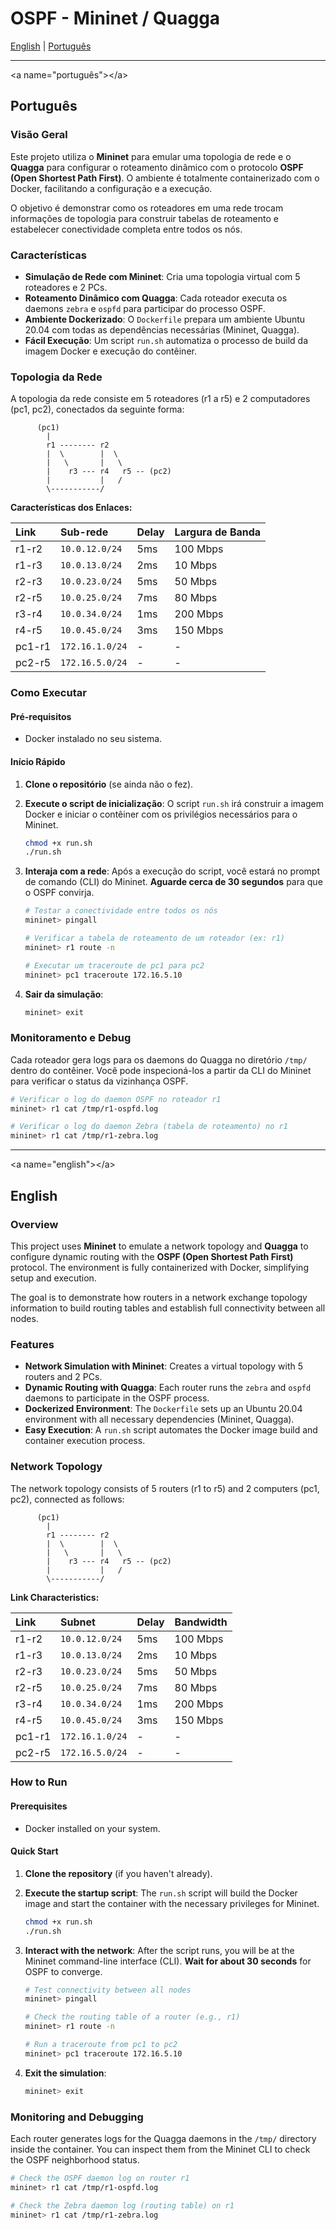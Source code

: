 # OSPF - Mininet / Quagga

[English](https://www.google.com/search?q=%23english) | [Português](https://www.google.com/search?q=%23portugu%C3%AAs)

-----

\<a name="português"\>\</a\>

## Português

### Visão Geral

Este projeto utiliza o **Mininet** para emular uma topologia de rede e o **Quagga** para configurar o roteamento dinâmico com o protocolo **OSPF (Open Shortest Path First)**. O ambiente é totalmente containerizado com o Docker, facilitando a configuração e a execução.

O objetivo é demonstrar como os roteadores em uma rede trocam informações de topologia para construir tabelas de roteamento e estabelecer conectividade completa entre todos os nós.

### Características

  - **Simulação de Rede com Mininet**: Cria uma topologia virtual com 5 roteadores e 2 PCs.
  - **Roteamento Dinâmico com Quagga**: Cada roteador executa os daemons `zebra` e `ospfd` para participar do processo OSPF.
  - **Ambiente Dockerizado**: O `Dockerfile` prepara um ambiente Ubuntu 20.04 com todas as dependências necessárias (Mininet, Quagga).
  - **Fácil Execução**: Um script `run.sh` automatiza o processo de build da imagem Docker e execução do contêiner.

### Topologia da Rede

A topologia da rede consiste em 5 roteadores (r1 a r5) e 2 computadores (pc1, pc2), conectados da seguinte forma:

```
      (pc1)
        |
        r1 -------- r2
        |  \        |  \
        |   \       |   \
        |    r3 --- r4   r5 -- (pc2)
        |           |   /
        \-----------/
```

**Características dos Enlaces:**

| Link  | Sub-rede        | Delay | Largura de Banda |
| :---- | :-------------- | :---- | :--------------- |
| r1-r2 | `10.0.12.0/24`  | 5ms   | 100 Mbps         |
| r1-r3 | `10.0.13.0/24`  | 2ms   | 10 Mbps          |
| r2-r3 | `10.0.23.0/24`  | 5ms   | 50 Mbps          |
| r2-r5 | `10.0.25.0/24`  | 7ms   | 80 Mbps          |
| r3-r4 | `10.0.34.0/24`  | 1ms   | 200 Mbps         |
| r4-r5 | `10.0.45.0/24`  | 3ms   | 150 Mbps         |
| pc1-r1| `172.16.1.0/24` | -     | -                |
| pc2-r5| `172.16.5.0/24` | -     | -                |

### Como Executar

#### Pré-requisitos

  - Docker instalado no seu sistema.

#### Início Rápido

1.  **Clone o repositório** (se ainda não o fez).

2.  **Execute o script de inicialização**:
    O script `run.sh` irá construir a imagem Docker e iniciar o contêiner com os privilégios necessários para o Mininet.

    ```bash
    chmod +x run.sh
    ./run.sh
    ```

3.  **Interaja com a rede**:
    Após a execução do script, você estará no prompt de comando (CLI) do Mininet. **Aguarde cerca de 30 segundos** para que o OSPF convirja.

    ```bash
    # Testar a conectividade entre todos os nós
    mininet> pingall

    # Verificar a tabela de roteamento de um roteador (ex: r1)
    mininet> r1 route -n

    # Executar um traceroute de pc1 para pc2
    mininet> pc1 traceroute 172.16.5.10
    ```

4.  **Sair da simulação**:

    ```bash
    mininet> exit
    ```

### Monitoramento e Debug

Cada roteador gera logs para os daemons do Quagga no diretório `/tmp/` dentro do contêiner. Você pode inspecioná-los a partir da CLI do Mininet para verificar o status da vizinhança OSPF.

```bash
# Verificar o log do daemon OSPF no roteador r1
mininet> r1 cat /tmp/r1-ospfd.log

# Verificar o log do daemon Zebra (tabela de roteamento) no r1
mininet> r1 cat /tmp/r1-zebra.log
```

-----

\<a name="english"\>\</a\>

## English

### Overview

This project uses **Mininet** to emulate a network topology and **Quagga** to configure dynamic routing with the **OSPF (Open Shortest Path First)** protocol. The environment is fully containerized with Docker, simplifying setup and execution.

The goal is to demonstrate how routers in a network exchange topology information to build routing tables and establish full connectivity between all nodes.

### Features

  - **Network Simulation with Mininet**: Creates a virtual topology with 5 routers and 2 PCs.
  - **Dynamic Routing with Quagga**: Each router runs the `zebra` and `ospfd` daemons to participate in the OSPF process.
  - **Dockerized Environment**: The `Dockerfile` sets up an Ubuntu 20.04 environment with all necessary dependencies (Mininet, Quagga).
  - **Easy Execution**: A `run.sh` script automates the Docker image build and container execution process.

### Network Topology

The network topology consists of 5 routers (r1 to r5) and 2 computers (pc1, pc2), connected as follows:

```
      (pc1)
        |
        r1 -------- r2
        |  \        |  \
        |   \       |   \
        |    r3 --- r4   r5 -- (pc2)
        |           |   /
        \-----------/
```

**Link Characteristics:**

| Link  | Subnet          | Delay | Bandwidth |
| :---- | :-------------- | :---- | :-------- |
| r1-r2 | `10.0.12.0/24`  | 5ms   | 100 Mbps  |
| r1-r3 | `10.0.13.0/24`  | 2ms   | 10 Mbps   |
| r2-r3 | `10.0.23.0/24`  | 5ms   | 50 Mbps   |
| r2-r5 | `10.0.25.0/24`  | 7ms   | 80 Mbps   |
| r3-r4 | `10.0.34.0/24`  | 1ms   | 200 Mbps  |
| r4-r5 | `10.0.45.0/24`  | 3ms   | 150 Mbps  |
| pc1-r1| `172.16.1.0/24` | -     | -         |
| pc2-r5| `172.16.5.0/24` | -     | -         |

### How to Run

#### Prerequisites

  - Docker installed on your system.

#### Quick Start

1.  **Clone the repository** (if you haven't already).

2.  **Execute the startup script**:
    The `run.sh` script will build the Docker image and start the container with the necessary privileges for Mininet.

    ```bash
    chmod +x run.sh
    ./run.sh
    ```

3.  **Interact with the network**:
    After the script runs, you will be at the Mininet command-line interface (CLI). **Wait for about 30 seconds** for OSPF to converge.

    ```bash
    # Test connectivity between all nodes
    mininet> pingall

    # Check the routing table of a router (e.g., r1)
    mininet> r1 route -n

    # Run a traceroute from pc1 to pc2
    mininet> pc1 traceroute 172.16.5.10
    ```

4.  **Exit the simulation**:

    ```bash
    mininet> exit
    ```

### Monitoring and Debugging

Each router generates logs for the Quagga daemons in the `/tmp/` directory inside the container. You can inspect them from the Mininet CLI to check the OSPF neighborhood status.

```bash
# Check the OSPF daemon log on router r1
mininet> r1 cat /tmp/r1-ospfd.log

# Check the Zebra daemon log (routing table) on r1
mininet> r1 cat /tmp/r1-zebra.log
```
